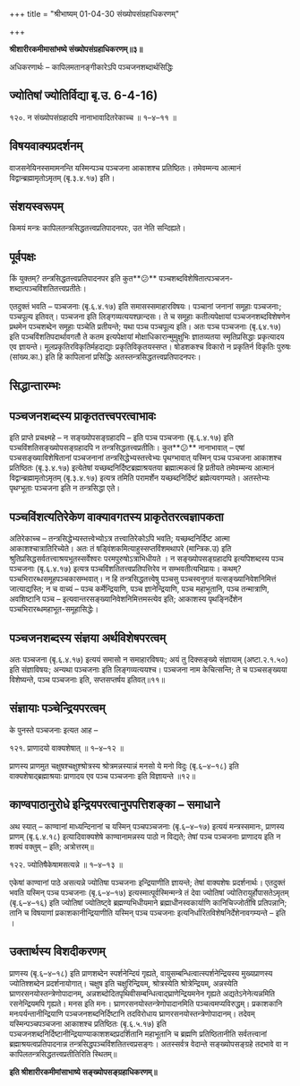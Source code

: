 +++
title = "श्रीभाष्यम् 01-04-30 संख्योपसंग्रहाधिकरणम्"

+++


**श्रीशारीरकमीमासांभष्ये संख्योपसंग्रहाधिकरणम्॥३॥**

अधिकरणार्थः – कापिलमतानङ्गीकारेऽपि पञ्चजनशब्दार्थसिद्धिः

## ज्योतिषां ज्योतिर्विद्या बृ.उ. 6-4-16)

१२०. न संख्योपसंग्रहादपि नानाभावादितरेकाच्च ॥ १–४–११ ॥

## विषयवाक्यप्रदर्शनम्

वाजसनेयिनस्समामनन्ति यस्मिन्पञ्च पञ्चजना आकाशश्च प्रतिष्ठितः। तमेवम्मन्य आत्मानं विद्वान्ब्रह्मामृतोऽमृतम् (बृ.३.४.१७) इति।

## संशयस्वरूपम्

किमयं मन्त्रः कापिलतन्त्रसिद्धतत्त्वप्रतिपादनपरः, उत नेति सन्दिह्यते।

## पूर्वपक्षः

किं युक्तम्? तन्त्रसिद्धतत्त्वप्रतिपादनपर इति कुत**😕** पञ्चशब्दविशेषितात्पञ्चजन-शब्दात्पञ्चविंशतितत्त्वप्रतीतेः।

एतदुक्तं भवति – पञ्चजनाः (बृ.६.४.१७) इति समासस्समाहारविषयः। पञ्चानां जनानां समूहाः पञ्चजनाः; पञ्चपूल्य इतिवत्। पञ्चजना इति लिङ्गव्यत्ययश्छान्दसः। ते च समूहाः कतीत्यपेक्षायां पञ्चजनशब्दविशेषणेन प्रथमेन पञ्चशब्देन समूहाः पञ्चेति प्रतीयन्ते; यथा पञ्च पञ्चपूल्य इति। अतः पञ्च पञ्चजनाः (बृ.६४.१७) इति पञ्चविंशतिपदार्थावगतौ ते कतम इत्यपेक्षायां मोक्षाधिकारान्मुमुक्षुभिः ज्ञातव्यतया स्मृतिप्रसिद्धाः प्रकृत्यादय एव ज्ञायन्ते। मूलप्रकृतिरविकृतिर्महदाद्याः प्रकृतिविकृतयस्सप्त। षोडशकश्च विकारो न प्रकृतिर्न विकृतिः पुरुषः (सांख्य.का.) इति हि कापिलानां प्रसिद्धिः अतस्तन्त्रसिद्धतत्त्वप्रतिपादनपरः।

## सिद्धान्तारम्भः

## पञ्चजनशब्दस्य प्राकृततत्त्वपरत्वाभावः

इति प्राप्ते प्रचक्ष्महे – न सङ्ख्योपसङ्ग्रहादपि – इति पञ्च पञ्चजनाः (बृ.६.४.१७) इति पञ्चविंशतिसङ्ख्योपसङ्ग्रहादपि न तन्त्रसिद्धतत्त्वप्रतीतिः। कुत**😕** नानाभावात् – एषां पञ्चसङ्ख्याविशेषितानां पञ्चजनानां तन्त्रसिद्धेभ्यस्तत्त्वेभ्यः पृथग्भावात् यस्मिन् पञ्च पञ्चजना आकाशश्च प्रतिष्ठितः (बृ.३.४.१७) इत्येतेषां यच्छब्दनिर्दिष्टब्रह्माश्रयतया ब्रह्मात्मकत्वं हि प्रतीयते तमेवम्मन्य आत्मानं विद्वान्ब्रह्मामृतोऽमृतम् (बृ.३.४.१७) इत्यत्र तमिति परामर्शेन यच्छब्दनिर्दिष्टं ब्रह्मेत्यवगम्यते। अतस्तेभ्यः पृथग्भूताः पञ्चजना इति न तन्त्रसिद्धा एते।

## पञ्चविंशत्यतिरेकेण वाक्यावगतस्य प्राकृतेतरत्वज्ञापकता

अतिरेकाच्च – तन्त्रसिद्धेभ्यस्तत्त्वेभ्योऽत्र तत्त्वातिरेकोऽपि भवति; यच्छब्दनिर्दिष्ट आत्मा आकाशश्चात्रातिरिच्येते। अतः तं षड्विंशकमित्याहुस्सप्तविंशमथापरे (मान्त्रिक.उ) इति श्रुतिप्रसिद्धसर्वतत्त्वाश्रयभूतस्सर्वेश्वरः परमपुरुषोऽत्राभिधीयते । न सङ्ख्योपसङ्ग्रहादपि इत्यपिशब्दस्य पञ्च पञ्चजनाः (बृ.६.४.१७) इत्यत्र पञ्चविंशतितत्त्वप्रतिपत्तिरेव न सम्भवतीत्यभिप्रायः। कथम्? पञ्चभिरारब्धसमूहपञ्चकासम्भवात्। न हि तन्त्रसिद्धतत्त्वेषु पञ्चसु पञ्चस्वनुगतं यत्सङ्ख्यानिवेशनिमित्तं जात्याद्यस्ति; न च वाच्यं – पञ्च कर्मेन्द्रियाणि, पञ्च ज्ञानेन्द्रियाणि, पञ्च महाभूतानि, पञ्च तन्मात्राणि, अवशिष्टानि पञ्च – इत्यवान्तरसङ्ख्यानिवेशनिमित्तमस्त्येव इति; आकाशस्य पृथङ्निर्देशेन पञ्चभिरारब्धमहाभूत-समूहासिद्धेः।

## पञ्चजनशब्दस्य संज्ञया अर्थविशेषपरत्वम्

अतः पञ्चजना (बृ.६.४.१७) इत्ययं समासो न समाहारविषयः; अयं तु दिक्सङ्ख्ये संज्ञायाम् (अष्टा.२.१.५०) इति संज्ञाविषयः; अन्यथा पञ्चजनाः इति लिङ्गव्यत्ययश्च। पञ्चजना नाम केचित्सन्ति; ते च पञ्चसङ्ख्यया विशेष्यन्ते, पञ्च पञ्चजनाः इति, सप्तसप्तर्षय इतिवत्॥११॥

## संज्ञायाः पञ्चेन्द्रियपरत्वम्

के पुनस्ते पञ्चजनाः इत्यत आह –

१२१. प्राणादयो वाक्यशेषात् ॥ १–४–१२ ॥

प्राणस्य प्राणमुत चक्षुषश्चक्षुश्श्रोत्रस्य श्रोत्रमन्नस्यान्नं मनसो ये मनो विदुः (बृ.६–४–१८) इति वाक्यशेषाद्ब्रह्माश्रयाः प्राणादय एव पञ्च पञ्चजनाः इति विज्ञायन्ते ॥१२॥

## काण्वपाठानुरोधे इन्द्रियपरत्वानुपपत्तिशङ्का – समाधाने

अथ स्यात् – काण्वानां माध्यन्दिनानां च यस्मिन् पञ्चपञ्चजनाः (बृ.६–४–१७) इत्ययं मन्त्रस्समानः, प्राणस्य प्राणम् (बृ.६.४.१८) इत्यादिवाक्यशेषे काण्वानामन्नस्य पाठो न विद्यते; तेषां पञ्च पञ्चजनाः प्राणादय इति न शक्यं वक्तुम् – इति; अत्रोत्तरम्॥

१२२. ज्योतिषैकेषामसत्यन्ने ॥ १–४–१३ ॥

एकेषां काण्वानां पाठे असत्यन्ने ज्योतिषा पञ्चजनाः इन्द्रियाणीति ज्ञायन्ते; तेषां वाक्यशेषः प्रदर्शनार्थः। एतदुक्तं भवति यस्मिन् पञ्च पञ्चजनाः (बृ.६–४–१७) इत्यस्मात्पूर्वस्मिन्मन्त्रे तं देवा ज्योतिषां ज्योतिरायुर्होपासतेऽमृतम् (बृ.६–४–१६) इति ज्योतिषां ज्योतिष्ट्वे ब्रह्मण्यभिधीयमाने ब्रह्माधीनस्वकार्याणि कानिचिज्जोतींषि प्रतिपन्नानि; तानि च विषयाणां प्रकाशकानीन्द्रियाणीति यस्मिन् पञ्च पञ्चजनाः इत्यनिर्धारितविशेषनिर्देशेनावगम्यन्ते – इति ।

## उक्तार्थस्य विशदीकरणम्

प्राणस्य (बृ.६–४–१८) इति प्राणशब्देन स्पर्शनेन्दियं गृह्यते, वायुसम्बन्धित्वात्स्पर्शनेन्द्रियस्य मुख्यप्राणस्य ज्योतिश्शब्देन प्रदर्शनायोगात्। चक्षुष इति चक्षुरिन्द्रियम्, श्रोत्रस्येति श्रोत्रेन्द्रियम्, अन्नस्येति घ्राणरसनयोस्तन्त्रेणोपादानम्, अन्नशब्दोदितपृथिवीसम्बन्धित्वाद्घ्राणेन्द्रियमनेन गृह्यते अद्यतेऽनेनेत्यन्नमिति रसनेन्द्रियमपि गृह्यते। मनस इति मनः। घ्राणरसनयोस्तन्त्रेणोपादानमिति पञ्चत्वमप्यविरुद्धम्। प्रकाशकानि मनःपर्यन्तानीन्द्रियाणि पञ्चजनशब्दनिर्दिष्टानि तदविरोधाय घ्राणरसनयोस्तन्त्रेणोपादानम्। तदेवम् यस्मिन्पञ्चपञ्चजना आकाशश्च प्रतिष्ठितः (बृ.६.५.१७) इति पञ्चजनशब्दनिर्दिष्टानीन्द्रियाण्याकाशशब्दप्रदर्शितानि महाभूतानि च ब्रह्मणि प्रतिष्ठितानीति सर्वतत्त्वानां ब्रह्माश्रयत्वप्रतिपादनान्न तन्त्रसिद्धपञ्चविंशतितत्त्वप्रसङ्गः। अतस्सर्वत्र वेदान्ते सङ्ख्योपसङ्ग्रहे तदभावे वा न कापिलतन्त्रसिद्धतत्त्वप्रतीतिरिति स्थितम्॥

**इति श्रीशारीरकमीमांसाभाष्ये सङ्ख्योपसङ्ग्रहाधिकरणम्॥**




